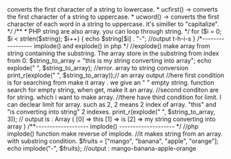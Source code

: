 <?php

/**
 * This is php string usefull function guideline.
 * every programming language have huge number of data types. PHP also have. one of them are string.
 * a string data is basically some alphabetical.
 * 
 * 
 * string is a primitive data types in PHP. as a result, you don't need install any library for that.
 * In this structure, W'll learn some of PHP string function. whick a PHP Developer need daily routine.
 */

//to check what type of data is, use var_dump() output function.
$string = "This is test string"; //an string data
var_dump($string); // string(4) "name"



//* ------------------- string length --------------------------- */
//to count a string length. PHP have buid in function. The Strlen() function return the length of a string. 
echo strlen($string); // output 19;

//Strlen() function considered with count whitespace as one character. So, if you have space between the character they will be counted.


/**-------------------  str word count --------------------------*/
//str_word_count() function returns the number of words in a string. 
//keep it mind that, unlike Strlen(), str_word_count() function does not count space in a sentence. So, if you don't give a space between word, it's length will be one.
echo str_word_count($string); //output 4;
echo str_word_count("This-is-test-tring"); //output 1;


/* ------------------ trim string ------------------------------ */
//PHP trim() function remove whitespace and other predefied character from both side of a string.
$string = "  this is string    ";
echo trim($string); //"This is string";


/*------------------- reverse string --------------------------- */
//strrev() php fuction reverse a string.
echo strrev($string); //gnirts si siht 


/**-------------------- get position of a word ------------------- */
//strpos() php function return the position of the string specefied in the paramters.
echo strpos($string, "is"); //output is 4;

//strpos() php function does not count the whitespace. it automaticly trimed the string.
//strpos() function start count index from 0;
//if the word not found in string it returns false.

/**------------------ replace on to another ----------------------*/
//str_replace() function replace the characters by the specified characters.
echo (str_replace("string", "str_replace", $string)); //this is str_replace


//the first parameter "string" to be replaced.
//second parameter "str_replace" to be replace with.
//third parameter is the string to be search.

/**--------------------- Concatinate string ----------------------*/
//to join two or more strings in PHP, use the (.) dot operator.
$concate = " this is concate";
echo $string . $concate;// output : this is string     this is concate


/**-------------------- Change case in php ---------------------- */
//
//strtolower() function retrun the string in lower case.
//strotoupper() function return the string in upper case.

$string = 'this';
echo strtolower($string); //output this;
echo strtoupper($string); //output THIS;

/**
 * if the word is already in uppercase, in strtoupper() function it'll return a uppercase.
 * also if the string already in lower, strtolower() return lowercase string.
 * 
 * 
 * More usecase and usefull function are
 * lcfirst() -> converts the first character of a string to lowercase.
 * ucfirst() -> converts the first character of a string to uppercase.
 * ucword()  -> converts the first character of each word in a string to uppercase. it's similler to "capitalize".
 */

/**
 * PHP string are also array. you can loop through string.
 */

for ($i = 0; $i < strlen($string); $i++) {
    echo $string[$i] . "-"; //output t-h-i-s
}


/*----------------- implode() and explode() in php */
//explode() make array from string containing the substring. The array store in the substring from index from  0.
$string_to_array = "this is my string converting into array";
echo explode(" ", $string_to_array); //error. array to string conversion
print_r(explode(" ", $string_to_array));// an array output

//here first condition is for searching from make it array . we give an " " empty string. function search for empty string, when get, make it an array.
//second conditon are for string. which i want to make array.
//there have third condition for limit. I can declear limit for array. such as 2, 2 means 2 index of array. "this" and "is converting into string" 2 indexes.

print_r(explode(" ", $string_to_array, 3)); // output is : Array
(
    [0] => this
    [1] => is
    [2] => my string converting into array
)



/**------------------- implode() -------------------- */
//php implode() function make reverse of implode. 
//it makes string from an array. with substring condition.
$fruits = ["mango", "banana", "apple", "orange"];
echo implode("-", $fruits); //output : mango-banana-apple-orange
